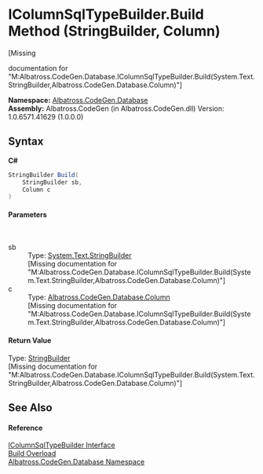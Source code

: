 # IColumnSqlTypeBuilder.Build Method (StringBuilder, Column)
 

\[Missing <summary> documentation for "M:Albatross.CodeGen.Database.IColumnSqlTypeBuilder.Build(System.Text.StringBuilder,Albatross.CodeGen.Database.Column)"\]

**Namespace:**&nbsp;<a href="E11F5D98.md">Albatross.CodeGen.Database</a><br />**Assembly:**&nbsp;Albatross.CodeGen (in Albatross.CodeGen.dll) Version: 1.0.6571.41629 (1.0.0.0)

## Syntax

**C#**<br />
``` C#
StringBuilder Build(
	StringBuilder sb,
	Column c
)
```


#### Parameters
&nbsp;<dl><dt>sb</dt><dd>Type: <a href="http://msdn2.microsoft.com/en-us/library/y9sxk6fy" target="_blank">System.Text.StringBuilder</a><br />\[Missing <param name="sb"/> documentation for "M:Albatross.CodeGen.Database.IColumnSqlTypeBuilder.Build(System.Text.StringBuilder,Albatross.CodeGen.Database.Column)"\]</dd><dt>c</dt><dd>Type: <a href="9459F463.md">Albatross.CodeGen.Database.Column</a><br />\[Missing <param name="c"/> documentation for "M:Albatross.CodeGen.Database.IColumnSqlTypeBuilder.Build(System.Text.StringBuilder,Albatross.CodeGen.Database.Column)"\]</dd></dl>

#### Return Value
Type: <a href="http://msdn2.microsoft.com/en-us/library/y9sxk6fy" target="_blank">StringBuilder</a><br />\[Missing <returns> documentation for "M:Albatross.CodeGen.Database.IColumnSqlTypeBuilder.Build(System.Text.StringBuilder,Albatross.CodeGen.Database.Column)"\]

## See Also


#### Reference
<a href="1B38202.md">IColumnSqlTypeBuilder Interface</a><br /><a href="B8570795.md">Build Overload</a><br /><a href="E11F5D98.md">Albatross.CodeGen.Database Namespace</a><br />